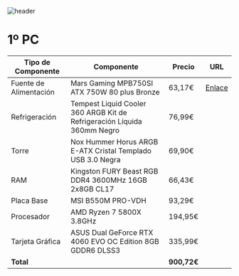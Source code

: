 ![header](header.png)

# 1º PC

| Tipo de Componente       | Componente                                                                 | Precio    | URL |
|--------------------------|----------------------------------------------------------------------------|-----------|-----|
| Fuente de Alimentación   | Mars Gaming MPB750SI ATX 750W 80 plus Bronze                               | 63,17€    |  [Enlace](https://www.pccomponentes.com/fuente-alimentacion-mars-gaming-mpb750si-atx-750w-80-plus-bronze-fuente-alimentacion)  |
| Refrigeración            | Tempest Liquid Cooler 360 ARGB Kit de Refrigeración Líquida 360mm Negro    | 76,99€    |     |
| Torre                    | Nox Hummer Horus ARGB E-ATX Cristal Templado USB 3.0 Negra                 | 69,90€    |     |
| RAM                      | Kingston FURY Beast RGB DDR4 3600MHz 16GB 2x8GB CL17                       | 66,43€    |     |
| Placa Base               | MSI B550M PRO-VDH                                                          | 93,29€    |     |
| Procesador               | AMD Ryzen 7 5800X 3.8GHz                                                   | 194,95€   |     |
| Tarjeta Gráfica          | ASUS Dual GeForce RTX 4060 EVO OC Edition 8GB GDDR6 DLSS3                  | 335,99€   |     |
| **Total**                |                                                                            | **900,72€** |     |

